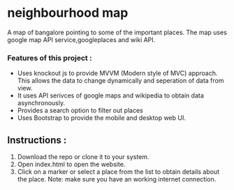 # neighbourhood map #

A map of bangalore pointing to some of the important places. The map uses google map API service,googleplaces and wiki API.

### Features of this project : 
* Uses knockout js to provide MVVM (Modern style of MVC) approach. This allows the data to change dynamically and seperation of data from view.
* It uses API serivces of google maps and wikipedia to obtain data asynchronously.
* Provides a search option to filter out places
* Uses Bootstrap to provide the mobile and desktop web UI.

## Instructions :
1. Download the repo or clone it to your system.
2. Open index.html to open the website.
3. Click on a marker or select a place from the list to obtain details about the place.
Note: make sure you have an working internet connection.
